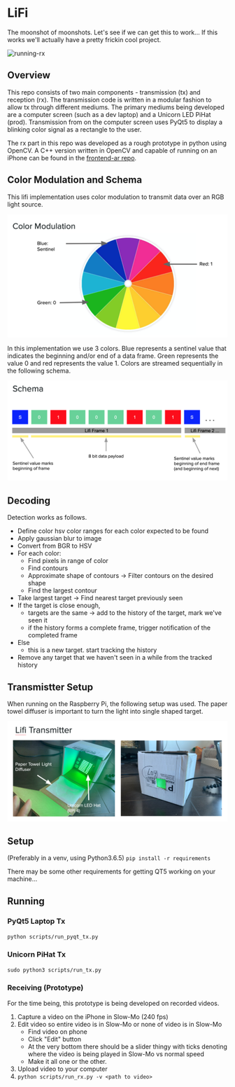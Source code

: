 # LiFi

The moonshot of moonshots. Let's see if we can get this to work...
If this works we'll actually have a pretty frickin cool project.

![running-rx](figures/running-rx.gif)

## Overview
This repo consists of two main components - transmission (tx) and reception
(rx). The transmission code is written in a modular fashion to allow tx through
different mediums. The primary mediums being developed are a computer screen
(such as a dev laptop) and a Unicorn LED PiHat (prod). Transmission from on the
computer screen uses PyQt5 to display a blinking color signal as a rectangle to
the user.

The rx part in this repo was developed as a rough prototype in
python using OpenCV. A C++ version written in OpenCV and capable of running on
an iPhone can be found in the [frontend-ar repo][ar-repo].

## Color Modulation and Schema

This lifi implementation uses color modulation to transmit data over an RGB
light source. 

![color-modulation](figures/color-modulation.png)

In this implementation we use 3 colors. Blue represents a sentinel value that
indicates the beginning and/or end of a data frame. Green represents the value
0 and red represents the value 1. Colors are streamed sequentially in the
following schema. 

![schema](figures/schema.png)

## Decoding 
Detection works as follows. 
- Define color hsv color ranges for each color expected to be found
- Apply gaussian blur to image
- Convert from BGR to HSV
- For each color:
  - Find pixels in range of color
  - Find contours
  - Approximate shape of contours -> Filter contours on the desired shape
  - Find the largest contour
- Take largest target -> Find nearest target previously seen
- If the target is close enough, 
  - targets are the same -> add to the history of the target, mark we've seen it
  - if the history forms a complete frame, trigger notification of the completed
  frame
- Else
  - this is a new target. start tracking the history
- Remove any target that we haven't seen in a while from the tracked history

## Transmistter Setup
When running on the Raspberry Pi, the following setup was used. The paper towel
diffuser is important to turn the light into single shaped target. 

![tx](figures/tx-box.png)

## Setup
(Preferably in a venv, using Python3.6.5) 
`pip install -r requirements`

There may be some other requirements for getting QT5 working on your machine...

## Running

### PyQt5 Laptop Tx
`python scripts/run_pyqt_tx.py`

### Unicorn PiHat Tx
`sudo python3 scripts/run_tx.py`

### Receiving (Prototype)
For the time being, this prototype is being developed on recorded videos.
1. Capture a video on the iPhone in Slow-Mo (240 fps)
2. Edit video so entire video is in Slow-Mo or none of video is in Slow-Mo
    - Find video on phone
    - Click "Edit" button
    - At the very bottom there should be a slider thingy with ticks denoting
    where the video is being played in Slow-Mo vs normal speed
    - Make it all one or the other. 
3. Upload video to your computer
4. `python scripts/run_rx.py -v <path to video>`


[ar-repo]: https://github.com/capstone-winners/frontend_ar/tree/master/cap/LifiDetector
